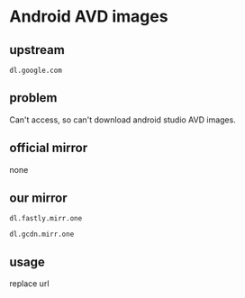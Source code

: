 # Android AVD images

## upstream

`dl.google.com`

## problem

Can't access, so can't download android studio AVD images.

## official mirror

none

## our mirror

`dl.fastly.mirr.one`

`dl.gcdn.mirr.one`

## usage

replace url
